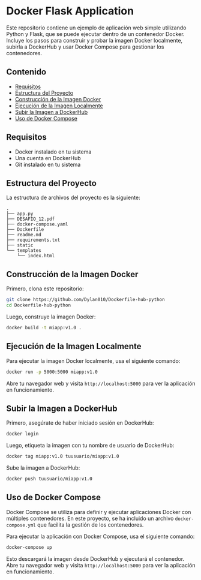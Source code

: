 # Docker Flask Application

Este repositorio contiene un ejemplo de aplicación web simple utilizando Python y Flask, que se puede ejecutar dentro de un contenedor Docker. Incluye los pasos para construir y probar la imagen Docker localmente, subirla a DockerHub y usar Docker Compose para gestionar los contenedores.

## Contenido

- [Requisitos](#requisitos)
- [Estructura del Proyecto](#estructura-del-proyecto)
- [Construcción de la Imagen Docker](#construcción-de-la-imagen-docker)
- [Ejecución de la Imagen Localmente](#ejecución-de-la-imagen-localmente)
- [Subir la Imagen a DockerHub](#subir-la-imagen-a-dockerhub)
- [Uso de Docker Compose](#uso-de-docker-compose)

## Requisitos

- Docker instalado en tu sistema
- Una cuenta en DockerHub
- Git instalado en tu sistema

## Estructura del Proyecto

La estructura de archivos del proyecto es la siguiente:

```
.
├── app.py
├── DESAFIO_12.pdf
├── docker-compose.yaml
├── Dockerfile
├── readme.md
├── requirements.txt
├── static
└── templates
    └── index.html

```

## Construcción de la Imagen Docker

Primero, clona este repositorio:

```bash
git clone https://github.com/Dylan010/Dockerfile-hub-python
cd Dockerfile-hub-python
```

Luego, construye la imagen Docker:

```bash
docker build -t miapp:v1.0 .
```

## Ejecución de la Imagen Localmente

Para ejecutar la imagen Docker localmente, usa el siguiente comando:

```bash
docker run -p 5000:5000 miapp:v1.0
```

Abre tu navegador web y visita `http://localhost:5000` para ver la aplicación en funcionamiento.

## Subir la Imagen a DockerHub

Primero, asegúrate de haber iniciado sesión en DockerHub:

```bash
docker login
```

Luego, etiqueta la imagen con tu nombre de usuario de DockerHub:

```bash
docker tag miapp:v1.0 tuusuario/miapp:v1.0
```

Sube la imagen a DockerHub:

```bash
docker push tuusuario/miapp:v1.0
```

## Uso de Docker Compose

Docker Compose se utiliza para definir y ejecutar aplicaciones Docker con múltiples contenedores. En este proyecto, se ha incluido un archivo `docker-compose.yml` que facilita la gestión de los contenedores.

Para ejecutar la aplicación con Docker Compose, usa el siguiente comando:

```bash
docker-compose up
```

Esto descargará la imagen desde DockerHub y ejecutará el contenedor. Abre tu navegador web y visita `http://localhost:5000` para ver la aplicación en funcionamiento.
